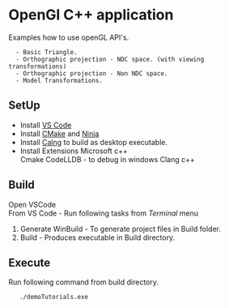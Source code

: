 # OpenGl C++ application

Examples how to use openGL API's.

      - Basic Triangle.
      - Orthographic projection - NDC space. (with viewing transformations)
      - Orthographic projection - Non NDC space.
      - Model Transformations.

## SetUp

- Install [VS Code](https://code.visualstudio.com/)
- Install [CMake](https://cmake.org/) and [Ninja](https://ninja-build.org/)
- Install [Calng](https://releases.llvm.org/download.html) to build as desktop executable.
- Install Extensions
      Microsoft c++  
      Cmake
      CodeLLDB - to debug in windows Clang c++

## Build

Open VSCode  
From VS Code - Run following tasks from *Terminal* menu

1) Generate WinBuild - To generate project files in Build folder.  
2) Build - Produces executable in Build directory.

## Execute

Run following command from build directory.  

```cmd
   ./demoTutorials.exe
```
